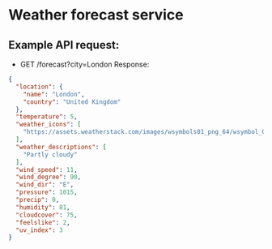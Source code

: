 Weather forecast service
===
Example API request:
---
* GET /forecast?city=London
Response:
```json
{
  "location": {
    "name": "London",
    "country": "United Kingdom"
  },
  "temperature": 5,
  "weather_icons": [
    "https://assets.weatherstack.com/images/wsymbols01_png_64/wsymbol_0002_sunny_intervals.png"
  ],
  "weather_descriptions": [
    "Partly cloudy"
  ],
  "wind_speed": 11,
  "wind_degree": 90,
  "wind_dir": "E",
  "pressure": 1015,
  "precip": 0,
  "humidity": 81,
  "cloudcover": 75,
  "feelslike": 2,
  "uv_index": 3
}
```
